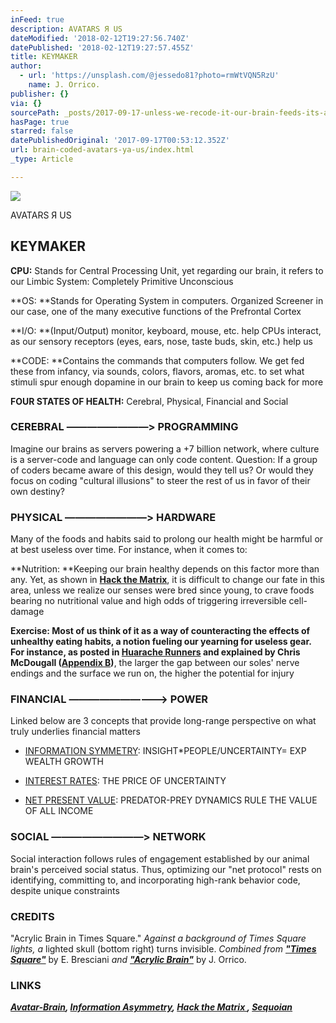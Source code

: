 ```yaml
---
inFeed: true
description: AVATARS Я US
dateModified: '2018-02-12T19:27:56.740Z'
datePublished: '2018-02-12T19:27:57.455Z'
title: KEYMAKER
author:
  - url: 'https://unsplash.com/@jessedo81?photo=rmWtVQN5RzU'
    name: J. Orrico.
publisher: {}
via: {}
sourcePath: _posts/2017-09-17-unless-we-recode-it-our-brain-feeds-its-avatar-to-coders.md
hasPage: true
starred: false
datePublishedOriginal: '2017-09-17T00:53:12.352Z'
url: brain-coded-avatars-ya-us/index.html
_type: Article

---
```

![](https://the-grid-user-content.s3-us-west-2.amazonaws.com/e2374b0f-4aa7-45c5-8c84-49c6daad694e.png)

AVATARS Я US

## KEYMAKER

**CPU:** Stands for Central Processing Unit, yet regarding our brain, it refers to our Limbic System: Completely Primitive Unconscious

**OS: **Stands for Operating System in computers. Organized Screener in our case, one of the many executive functions of the Prefrontal Cortex

**I/O: **(Input/Output) monitor, keyboard, mouse, etc. help CPUs interact, as our sensory receptors (eyes, ears, nose, taste buds, skin, etc.) help us

**CODE: **Contains the commands that computers follow. We get fed these from infancy, via sounds, colors, flavors, aromas, etc. to set what stimuli spur enough dopamine in our brain to keep us coming back for more

**FOUR STATES OF HEALTH:** Cerebral, Physical, Financial and Social

### **CEREBRAL ――――――――\> PROGRAMMING**

Imagine our brains as servers powering a +7 billion network, where culture is a server-code and language can only code content. Question: If a group of coders became aware of this design, would they tell us? Or would they focus on coding "cultural illusions" to steer the rest of us in favor of their own destiny?

### **PHYSICAL ――――――――\> HARDWARE**

Many of the foods and habits said to prolong our health might be harmful or at best useless over time. For instance, when it comes to:

**Nutrition: **Keeping our brain healthy depends on this factor more than any. Yet, as shown in **[Hack the Matrix][0]**, it is difficult to change our fate in this area, unless we realize our senses were bred since young, to crave foods bearing no nutritional value and high odds of triggering irreversible cell-damage

**Exercise: **Most of us think of it as a way of counteracting the effects of unhealthy eating habits, a notion fueling our yearning for useless gear. For instance, as posted in **[Huarache Runners][1]** and explained by Chris McDougall (**[Appendix B][0])**, the larger the gap between our soles' nerve endings and the surface we run on, the higher the potential for injury

### **FINANCIAL ―――――――---\> POWER**

Linked below are 3 concepts that provide long-range perspective on what truly underlies financial matters

* [INFORMATION SYMMETRY][2]: INSIGHT\*PEOPLE/UNCERTAINTY= EXP WEALTH GROWTH

* [INTEREST RATES][3]: THE PRICE OF UNCERTAINTY

* [NET PRESENT VALUE][4]: PREDATOR-PREY DYNAMICS RULE THE VALUE OF ALL INCOME

### **SOCIAL ―――――――――\> NETWORK**

Social interaction follows rules of engagement established by our animal brain's perceived social status. Thus, optimizing our "net protocol" rests on identifying, committing to, and incorporating high-rank behavior code, despite unique constraints

### CREDITS

"Acrylic Brain in Times Square." _Against a background of Times Square lights, a_ lighted skull (bottom right) turns invisible. _Combined from **["Times Square"][5]**_ by E. Bresciani _and **["Acrylic Brain"][6]**_ by J. Orrico.

### LINKS

_**[Avatar-Brain][7], [Information Asymmetry][8], [Hack the Matrix ][0], [Sequoian][9]**_

[0]: http://www.infoasy.com/
[1]: https://www.strava.com/clubs/huarache-runners
[2]: https://sequoian.com/2014/12/wp-contentuploads201711information-symmetry-pdf-2/
[3]: http://sequoian.com/2015/09/wp-contentuploads201610the-discount-rate-pyramid-scheme-2-0-pdf/
[4]: http://sequoian.com/2017/08/wp-contentuploads201710predator-prey-economics-reloaded-pdf/
[5]: https://unsplash.com/@emanuelebresciani?photo=9xAvbCVi-Nk
[6]: https://unsplash.com/@jessedo81?photo=rmWtVQN5RzU
[7]: http://avatarbrain.com/
[8]: http://sequoian.com/2016/03/wp-contentuploads201708information_symmetry-pdf/
[9]: http://sequoian.com/